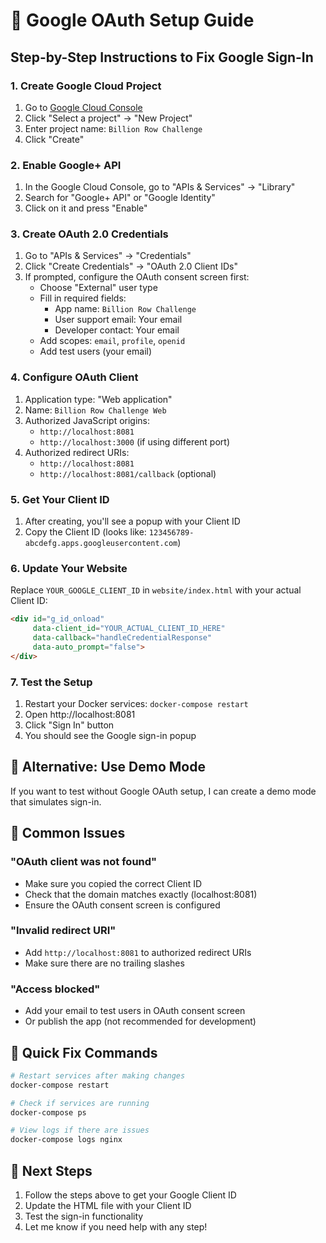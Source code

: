 # 🔐 Google OAuth Setup Guide

## Step-by-Step Instructions to Fix Google Sign-In

### 1. **Create Google Cloud Project**

1. Go to [Google Cloud Console](https://console.cloud.google.com/)
2. Click "Select a project" → "New Project"
3. Enter project name: `Billion Row Challenge`
4. Click "Create"

### 2. **Enable Google+ API**

1. In the Google Cloud Console, go to "APIs & Services" → "Library"
2. Search for "Google+ API" or "Google Identity"
3. Click on it and press "Enable"

### 3. **Create OAuth 2.0 Credentials**

1. Go to "APIs & Services" → "Credentials"
2. Click "Create Credentials" → "OAuth 2.0 Client IDs"
3. If prompted, configure the OAuth consent screen first:
   - Choose "External" user type
   - Fill in required fields:
     - App name: `Billion Row Challenge`
     - User support email: Your email
     - Developer contact: Your email
   - Add scopes: `email`, `profile`, `openid`
   - Add test users (your email)

### 4. **Configure OAuth Client**

1. Application type: "Web application"
2. Name: `Billion Row Challenge Web`
3. Authorized JavaScript origins:
   - `http://localhost:8081`
   - `http://localhost:3000` (if using different port)
4. Authorized redirect URIs:
   - `http://localhost:8081`
   - `http://localhost:8081/callback` (optional)

### 5. **Get Your Client ID**

1. After creating, you'll see a popup with your Client ID
2. Copy the Client ID (looks like: `123456789-abcdefg.apps.googleusercontent.com`)

### 6. **Update Your Website**

Replace `YOUR_GOOGLE_CLIENT_ID` in `website/index.html` with your actual Client ID:

```html
<div id="g_id_onload"
     data-client_id="YOUR_ACTUAL_CLIENT_ID_HERE"
     data-callback="handleCredentialResponse"
     data-auto_prompt="false">
</div>
```

### 7. **Test the Setup**

1. Restart your Docker services: `docker-compose restart`
2. Open http://localhost:8081
3. Click "Sign In" button
4. You should see the Google sign-in popup

## 🔧 Alternative: Use Demo Mode

If you want to test without Google OAuth setup, I can create a demo mode that simulates sign-in.

## 🚨 Common Issues

### "OAuth client was not found"
- Make sure you copied the correct Client ID
- Check that the domain matches exactly (localhost:8081)
- Ensure the OAuth consent screen is configured

### "Invalid redirect URI"
- Add `http://localhost:8081` to authorized redirect URIs
- Make sure there are no trailing slashes

### "Access blocked"
- Add your email to test users in OAuth consent screen
- Or publish the app (not recommended for development)

## 📝 Quick Fix Commands

```bash
# Restart services after making changes
docker-compose restart

# Check if services are running
docker-compose ps

# View logs if there are issues
docker-compose logs nginx
```

## 🎯 Next Steps

1. Follow the steps above to get your Google Client ID
2. Update the HTML file with your Client ID
3. Test the sign-in functionality
4. Let me know if you need help with any step!
